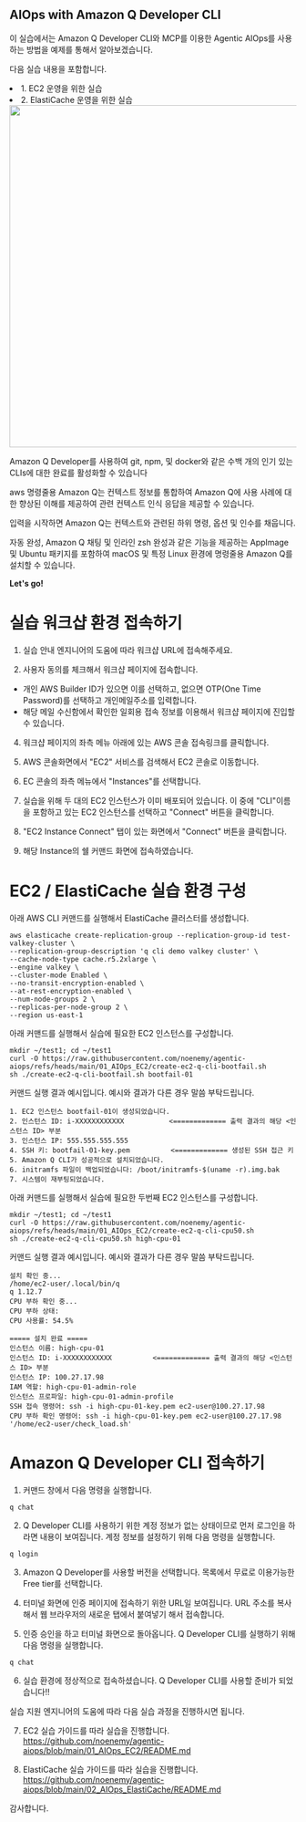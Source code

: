 ## AIOps with Amazon Q Developer CLI

이 실습에서는 Amazon Q Developer CLI와 MCP를 이용한 Agentic AIOps를 사용하는 방법을 예제를 통해서 알아보겠습니다.

다음 실습 내용을 포함합니다. 

<li>1. EC2 운영을 위한 실습</li>
<li>2. ElastiCache 운영을 위한 실습</li>

<img src="https://d2908q01vomqb2.cloudfront.net/7719a1c782a1ba91c031a682a0a2f8658209adbf/2025/05/20/cli-persistence.png" width="600">

Amazon Q Developer를 사용하여 git, npm, 및 docker와 같은 수백 개의 인기 있는 CLIs에 대한 완료를 활성화할 수 있습니다

aws 명령줄용 Amazon Q는 컨텍스트 정보를 통합하여 Amazon Q에 사용 사례에 대한 향상된 이해를 제공하여 관련 컨텍스트 인식 응답을 제공할 수 있습니다. 

입력을 시작하면 Amazon Q는 컨텍스트와 관련된 하위 명령, 옵션 및 인수를 채웁니다.

자동 완성, Amazon Q 채팅 및 인라인 zsh 완성과 같은 기능을 제공하는 AppImage 및 Ubuntu 패키지를 포함하여 macOS 및 특정 Linux 환경에 명령줄용 Amazon Q를 설치할 수 있습니다. 

 
**Let's go!**

# 실습 워크샵 환경 접속하기

1. 실습 안내 엔지니어의 도움에 따라 워크샵 URL에 접속해주세요.

2. 사용자 동의를 체크해서 워크샵 페이지에 접속합니다.

* 개인 AWS Builder ID가 있으면 이를 선택하고, 없으면 OTP(One Time Password)를 선택하고 개인메일주소를 입력합니다.
* 해당 메일 수신함에서 확인한 일회용 접속 정보를 이용해서 워크샵 페이지에 진입할 수 있습니다.

4. 워크샵 페이지의 좌측 메뉴 아래에 있는 AWS 콘솔 접속링크를 클릭합니다.

5. AWS 콘솔화면에서 "EC2" 서비스를 검색해서 EC2 콘솔로 이동합니다.

6. EC 콘솔의 좌측 메뉴에서 "Instances"를 선택합니다.

7. 실습을 위해 두 대의 EC2 인스턴스가 이미 배포되어 있습니다. 이 중에 "CLI"이름을 포함하고 있는 EC2 인스턴스를 선택하고 "Connect" 버튼을 클릭합니다.

8. "EC2 Instance Connect" 탭이 있는 화면에서 "Connect" 버튼을 클릭합니다.

9. 해당 Instance의 쉘 커맨드 화면에 접속하였습니다.

# EC2 / ElastiCache 실습 환경 구성

아래 AWS CLI 커맨드를 실행해서 ElastiCache 클러스터를 생성합니다.

```
aws elasticache create-replication-group --replication-group-id test-valkey-cluster \
--replication-group-description 'q cli demo valkey cluster' \
--cache-node-type cache.r5.2xlarge \
--engine valkey \
--cluster-mode Enabled \
--no-transit-encryption-enabled \
--at-rest-encryption-enabled \
--num-node-groups 2 \
--replicas-per-node-group 2 \
--region us-east-1
```

아래 커맨드를 실행해서 실습에 필요한 EC2 인스턴스를 구성합니다.

```
mkdir ~/test1; cd ~/test1
curl -O https://raw.githubusercontent.com/noenemy/agentic-aiops/refs/heads/main/01_AIOps_EC2/create-ec2-q-cli-bootfail.sh
sh ./create-ec2-q-cli-bootfail.sh bootfail-01
```

커맨드 실행 결과 예시입니다. 예시와 결과가 다른 경우 말씀 부탁드립니다.

```
1. EC2 인스턴스 bootfail-01이 생성되었습니다.
2. 인스턴스 ID: i-XXXXXXXXXXXX           <============= 출력 결과의 해당 <인스턴스 ID> 부분 
3. 인스턴스 IP: 555.555.555.555
4. SSH 키: bootfail-01-key.pem          <============= 생성된 SSH 접근 키  
5. Amazon Q CLI가 성공적으로 설치되었습니다.
6. initramfs 파일이 백업되었습니다: /boot/initramfs-$(uname -r).img.bak
7. 시스템이 재부팅되었습니다.
```

아래 커맨드를 실행해서 실습에 필요한 두번째 EC2 인스턴스를 구성합니다.

```
mkdir ~/test1; cd ~/test1
curl -O https://raw.githubusercontent.com/noenemy/agentic-aiops/refs/heads/main/01_AIOps_EC2/create-ec2-q-cli-cpu50.sh
sh ./create-ec2-q-cli-cpu50.sh high-cpu-01
```

커맨드 실행 결과 예시입니다. 예시와 결과가 다른 경우 말씀 부탁드립니다.

```
설치 확인 중...
/home/ec2-user/.local/bin/q
q 1.12.7
CPU 부하 확인 중...
CPU 부하 상태:
CPU 사용률: 54.5%

===== 설치 완료 =====
인스턴스 이름: high-cpu-01
인스턴스 ID: i-XXXXXXXXXXXX          <============= 출력 결과의 해당 <인스턴스 ID> 부분 
인스턴스 IP: 100.27.17.98
IAM 역할: high-cpu-01-admin-role
인스턴스 프로파일: high-cpu-01-admin-profile
SSH 접속 명령어: ssh -i high-cpu-01-key.pem ec2-user@100.27.17.98
CPU 부하 확인 명령어: ssh -i high-cpu-01-key.pem ec2-user@100.27.17.98 '/home/ec2-user/check_load.sh'
```


# Amazon Q Developer CLI 접속하기

1. 커맨드 창에서 다음 명령을 실행합니다.

```
q chat
```

2. Q Developer CLI를 사용하기 위한 계정 정보가 없는 상태이므로 먼저 로그인을 하라면 내용이 보여집니다.
계정 정보를 설정하기 위해 다음 명령을 실행합니다.

```
q login
```

3. Amazon Q Developer를 사용할 버전을 선택합니다. 목록에서 무료로 이용가능한 Free tier를 선택합니다.

4. 터미널 화면에 인증 페이지에 접속하기 위한 URL일 보여집니다. URL 주소를 복사해서 웹 브라우저의 새로운 탭에서 붙여넣기 해서 접속합니다.

5. 인증 승인을 하고 터미널 화면으로 돌아옵니다. Q Developer CLI를 실행하기 위해 다음 명령을 실행합니다.

```
q chat
```

6. 실습 환경에 정상적으로 접속하셨습니다. Q Developer CLI를 사용할 준비가 되었습니다!!

실습 지원 엔지니어의 도움에 따라 다음 실습 과정을 진행하시면 됩니다.

7. EC2 실습 가이드를 따라 실습을 진행합니다.
https://github.com/noenemy/agentic-aiops/blob/main/01_AIOps_EC2/README.md

8. ElastiCache 실습 가이드를 따라 실습을 진행합니다. 
https://github.com/noenemy/agentic-aiops/blob/main/02_AIOps_ElastiCache/README.md

감사합니다.

